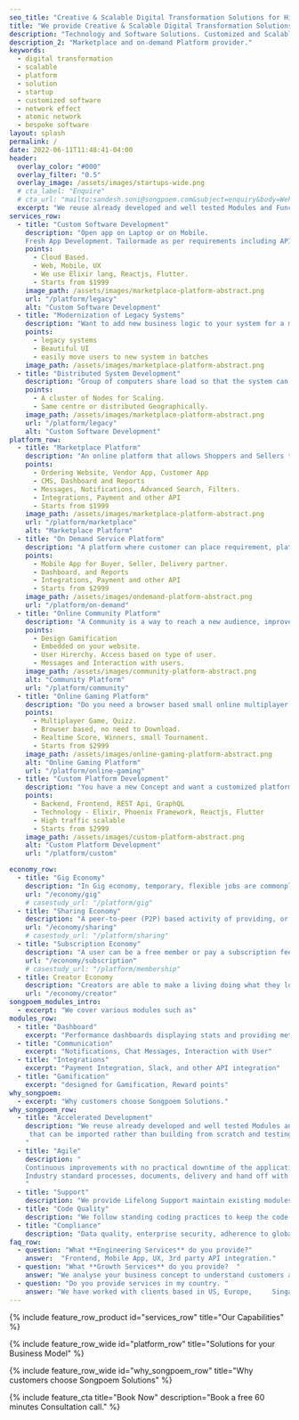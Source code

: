 ```yaml
---
seo_title: "Creative & Scalable Digital Transformation Solutions for High Traffic Businesses."
title: "We provide Creative & Scalable Digital Transformation Solutions for High Traffic Businesses."
description: "Technology and Software Solutions. Customized and Scalable Platform provider for your Startup. Creative & Sound Digital Transformation Solutions for High Traffic Businesses."
description_2: "Marketplace and on-demand Platform provider."
keywords:
  - digital transformation
  - scalable
  - platform
  - solution
  - startup
  - customized software
  - network effect
  - atomic network
  - bespoke software
layout: splash
permalink: /
date: 2022-06-11T11:48:41-04:00
header:
  overlay_color: "#000"
  overlay_filter: "0.5"
  overlay_image: /assets/images/startups-wide.png
  # cta_label: "Enquire"
  # cta_url: "mailto:sandesh.soni@songpoem.com&subject=enquiry&body=Wehomepage"
  excerpt: "We reuse already developed and well tested Modules and Functionalities, that can be imported rather than building from scratch and testing again."
services_row:
  - title: "Custom Software Development"
    description: "Open app on Laptop or on Mobile.   
    Fresh App Development. Tailormade as per requirements including API integrations with your favourite app."
    points:
      - Cloud Based.
      - Web, Mobile, UX
      - We use Elixir lang, Reactjs, Flutter.
      - Starts from $1999
    image_path: /assets/images/marketplace-platform-abstract.png
    url: "/platform/legacy"
    alt: "Custom Software Development"
  - title: "Modernization of Legacy Systems"
    description: "Want to add new business logic to your system for a massively heavy web traffic without loosing the old customers?"
    points:
      - legacy systems
      - Beautiful UI
      - easily move users to new system in batches
    image_path: /assets/images/marketplace-platform-abstract.png
  - title: "Distributed System Development"
    description: "Group of computers share load so that the system can cater more users."
    points:
      - A cluster of Nodes for Scaling.
      - Same centre or distributed Geographically.
    image_path: /assets/images/marketplace-platform-abstract.png
    url: "/platform/legacy"
    alt: "Custom Software Development"
platform_row:
  - title: "Marketplace Platform"
    description: "An online platform that allows Shoppers and Sellers to transact with each other. Sellers register themselves and list their products or services. Shoppers Browse, Add to Cart, place order, Checkout."
    points:
      - Ordering Website, Vendor App, Customer App
      - CMS, Dashboard and Reports
      - Messages, Notifications, Advanced Search, Filters.
      - Integrations, Payment and other API
      - Starts from $1999
    image_path: /assets/images/marketplace-platform-abstract.png
    url: "/platform/marketplace"
    alt: "Marketplace Platform"
  - title: "On Demand Service Platform"
    description: "A platform where customer can place requirement, platform will get it from supplier and connect the service with a local driver that can pick up and deliver the order. Food, Grocery, Cab Transportation, Repair Service is an example."
    points:
      - Mobile App for Buyer, Seller, Delivery partner.
      - Dashboard, and Reports
      - Integrations, Payment and other API
      - Starts from $2999
    image_path: /assets/images/ondemand-platform-abstract.png
    url: "/platform/on-demand"
  - title: "Online Community Platform"
    description: "A Community is a way to reach a new audience, improve customer loyalty, gather user feedback, provide customer support, etc. User Hirerchy, premium users can get early access or premium features."
    points:
      - Design Gamification
      - Embedded on your website.
      - User Hirerchy. Access based on type of user.
      - Messages and Interaction with users.
    image_path: /assets/images/community-platform-abstract.png
    alt: "Community Platform"
    url: "/platform/community"
  - title: "Online Gaming Platform"
    description: "Do you need a browser based small online multiplayer Game or Quizz to keep your users engaged?"
    points:
      - Multiplayer Game, Quizz.
      - Browser based, no need to Download.
      - Realtime Score, Winners, small Tournament.
      - Starts from $2999
    image_path: /assets/images/online-gaming-platform-abstract.png
    alt: "Online Gaming Platform"
    url: "/platform/online-gaming"
  - title: "Custom Platform Development"
    description: "You have a new Concept and want a customized platform developed from scratch"
    points:
      - Backend, Frontend, REST Api, GraphQL
      - Technology - Elixir, Phoenix Framework, Reactjs, Flutter
      - High traffic scalable
      - Starts from $2999
    image_path: /assets/images/custom-platform-abstract.png
    alt: "Custom Platform Development"
    url: "/platform/custom"

economy_row:
  - title: "Gig Economy"
    description: "In Gig economy, temporary, flexible jobs are commonplace and companies tend to hire independent contractors and freelancers instead of full-time employees."
    url: "/economy/gig"
    # casestudy_url: "/platform/gig"
  - title: "Sharing Economy"
    description: "A peer-to-peer (P2P) based activity of providing, or sharing access to goods and services, usually short term."
    url: "/economy/sharing"
    # casestudy_url: "/platform/sharing"
  - title: "Subscription Economy"
    description: "A user can be a free member or pay a subscription fee to access premium services. The goal is to ensure member is using the platform for a long term."
    url: "/economy/subscription"
    # casestudy_url: "/platform/membership"
  - title: Creator Economy
    description: "Creators are able to make a living doing what they love - creating content. Whether it’s vlogging, gaming, or music, there’s a creator out there for everyone. And with the ability to directly connect with fans, the creator economy is only going to continue to grow."
    url: "/economy/creator"
songpoem_modules_intro: 
  - excerpt: "We cover various modules such as"
modules_row:
  - title: "Dashboard"
    excerpt: "Performance dashboards displaying stats and providing metadata for further analytics."
  - title: "Communication"
    excerpt: "Notifications, Chat Messages, Interaction with User"
  - title: "Integrations"
    excerpt: "Payment Integration, Slack, and other API integration"
  - title: "Gamification"
    excerpt: "designed for Gamification, Reward points"
why_songpoem:
  - excerpt: "Why customers choose Songpoem Solutions."
why_songpoem_row:
  - title: "Accelerated Development"
    description: "We reuse already developed and well tested Modules and Functionalities,
     that can be imported rather than building from scratch and testing again.
    "
  - title: "Agile"
    description: "
    Continuous improvements with no practical downtime of the application.
    Industry standard processes, documents, delivery and hand off with play book.
    "
  - title: "Support"
    description: "We provide Lifelong Support maintain existing modules and future additions."
  - title: "Code Quality"
    description: "We follow standing coding practices to keep the code Clean and Modular. We write unit tests and integration tests and maintain maximum code coverage."
  - title: "Compliance"
    description: "Data quality, enterprise security, adherence to global compliances - whatever relevant to your area."
faq_row:
  - question: "What **Engineering Services** do you provide?"  
    answer:  "Frontend, Mobile App, UX, 3rd party API integration."  
  - question: "What **Growth Services** do you provide?  "
    answer: "We analyse your business concept to understand customers and your offerings and come up with possible strategy to reach more relevant users."
  - question: "Do you provide services in my country. " 
    answer: "We have worked with clients based in US, Europe,     Singapore. We overlap a few hours with your timezone. Our team is Distributed and we majorly work Remotely."
---
```


{% include feature_row_product id="services_row"
title="Our Capabilities" %}

{% include feature_row_wide id="platform_row"
title="Solutions for your Business Model" %}


{% include feature_row_wide id="why_songpoem_row" title="Why customers choose Songpoem Solutions" %}

<!-- {% include feature_row_faqs title="FAQs" %} -->

{% include feature_cta title="Book Now" description="Book a free 60 minutes Consultation call." %}
